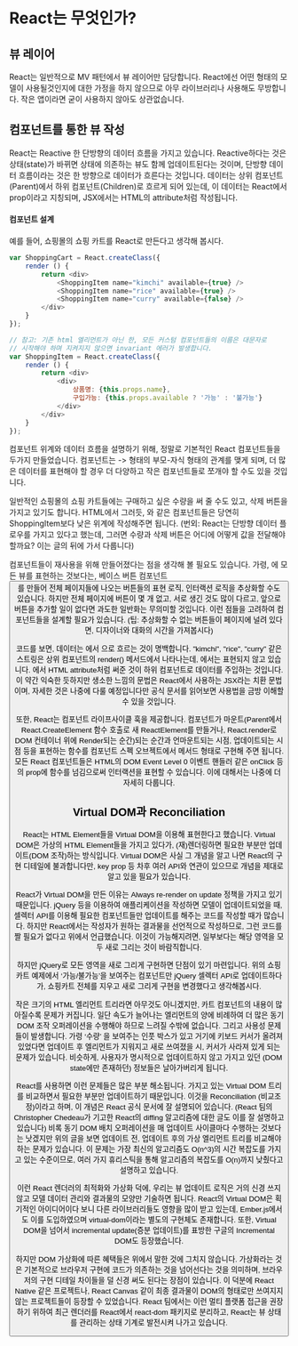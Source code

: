 # React는 무엇인가?

## 뷰 레이어
React는 일반적으로 MV 패턴에서 뷰 레이어만 담당합니다. React에선 어떤 형태의 모델이 사용될것인지에 대한 가정을 하지 않으므로 아무 라이브러리나 사용해도 무방합니다.
작은 앱이라면 굳이 사용하지 않아도 상관없습니다.

## 컴포넌트를 통한 뷰 작성
React는 Reactive 한 단방향의 데이터 흐름을 가지고 있습니다. Reactive하다는 것은 상태(state)가 바뀌면 상태에 의존하는 뷰도 함께 업데이트된다는 것이며, 단방향 데이터 흐름이라는 것은 한 방향으로 데이터가 흐른다는 것입니다. 데이터는 상위 컴포넌트(Parent)에서 하위 컴포넌트(Children)로 흐르게 되어 있는데, 이 데이터는 React에서 prop이라고 지칭되며, JSX에서는 HTML의 attribute처럼 작성됩니다.

#### 컴포넌트 설계

예를 들어, 쇼핑몰의 쇼핑 카트를 React로 만든다고 생각해 봅시다.

```javascript
var ShoppingCart = React.createClass({
    render () {
        return <div>
            <ShoppingItem name="kimchi" available={true} />
            <ShoppingItem name="rice" available={true} />
            <ShoppingItem name="curry" available={false} />
        </div>
    }
});

// 참고: 기존 html 엘리먼트가 아닌 한, 모든 커스텀 컴포넌트들의 이름은 대문자로
// 시작해야 하며 지켜지지 않으면 invariant 에러가 발생합니다.
var ShoppingItem = React.createClass({
    render () {
        return <div>
            <div>
                상품명: {this.props.name},
                구입가능: {this.props.available ? '가능' : '불가능'}
            </div>
        </div>
    }
});
```

컴포넌트 위계와 데이터 흐름을 설명하기 위해, 정말로 기본적인 React 컴포넌트들을 두가지 만들었습니다. 컴포넌트는 <ShoppingCart /> -> <ShoppingItem /> 형태의 부모-자식 형태의 관계를 맺게 되며, 더 많은 데이터를 표현해야 할 경우 더 다양하고 작은 컴포넌트들로 쪼개야 할 수도 있을 것입니다.

일반적인 쇼핑몰의 쇼핑 카트들에는 구매하고 싶은 수량을 써 줄 수도 있고, 삭제 버튼을 가지고 있기도 합니다. HTML에서 그러듯, <ItemQuantity /> <ItemDeleteButton />와 같은 컴포넌트들은 당연히 ShoppingItem보다 낮은 위계에 작성해주면 됩니다. (번외: React는 단방향 데이터 플로우를 가지고 있다고 했는데, 그러면 수량과 삭제 버튼은 어디에 어떻게 값을 전달해야 할까요? 이는 글의 뒤에 가서 다룹니다)

컴포넌트들이 재사용을 위해 만들어졌다는 점을 생각해 볼 필요도 있습니다. 가령, <ItemDeleteButton /> 에 모든 뷰를 표현하는 것보다는, 베이스 버튼 컴포넌트 <Button />를 만들어 전체 페이지들에 나오는 버튼들의 표현 로직, 인터랙션 로직을 추상화할 수도 있습니다. 하지만 전체 페이지에 버튼이 몇 개 없고, 서로 생긴 것도 많이 다르고, 앞으로 버튼을 추가할 일이 없다면 과도한 일반화는 무의미할 것입니다. 이런 점들을 고려하여 컴포넌트들을 설계할 필요가 있습니다. (팁: 추상화할 수 없는 버튼들이 페이지에 널려 있다면, 디자이너와 대화의 시간을 가져봅시다)

코드를 보면, 데이터는 <ShoppingCart />에서 <ShoppingItem />으로 흐르는 것이 명백합니다. "kimchi", "rice", "curry" 같은 스트링은 <ShoppingCart /> 상위 컴포넌트의 render() 메서드에서 나타나는데, <ShoppingItem /> 에서는 표현되지 않고 있습니다. <ShoppingItem name="kimchi" available={true} /> 에서 HTML attribute처럼 써준 것이 하위 컴포넌트로 데이터를 주입하는 것입니다. 이 약간 익숙한 듯하지만 생소한 느낌의 문법은 React에서 사용하는 JSX라는 치환 문법이며, 자세한 것은 나중에 다룰 예정입니다만 공식 문서를 읽어보면 사용법을 금방 이해할 수 있을 것입니다.

또한, React는 컴포넌트 라이프사이클 훅을 제공합니다. 컴포넌트가 마운트(Parent에서 React.CreateElement 함수 호출로 새 ReactElement를 만들거나, React.render로 DOM 컨테이너 위에 Render되는 순간)되는 순간과 언마운트되는 시점, 업데이트되는 시점 등을 표현하는 함수를 컴포넌트 스펙 오브젝트에서 메서드 형태로 구현해 주면 됩니다. 모든 React 컴포넌트들은 HTML의 DOM Event Level 0 이벤트 핸들러 같은 onClick 등의 prop에 함수를 넘김으로써 인터랙션을 표현할 수 있습니다. 이에 대해서는 나중에 더 자세히 다룹니다.


## Virtual DOM과 Reconciliation

React는 HTML Element들을 Virtual DOM을 이용해 표현한다고 했습니다. Virtual DOM은 가상의 HTML Element들을 가지고 있다가, (재)렌더링하면 필요한 부분만 업데이트(DOM 조작)하는 방식입니다. Virtual DOM은 사실 그 개념을 알고 나면 React의 구현 디테일에 불과합니다만, key prop 등 차후 여러 API와 연관이 있으므로 개념을 제대로 알고 있을 필요가 있습니다.

React가 Virtual DOM을 만든 이유는 Always re-render on update 정책을 가지고 있기 때문입니다. jQuery 등을 이용하여 애플리케이션을 작성하면 모델이 업데이트되었을 때, 셀렉터 API를 이용해 필요한 컴포넌트들만 업데이트를 해주는 코드를 작성할 때가 많습니다. 하지만 React에서는 작성자가 원하는 결과물을 선언적으로 작성하므로, 그런 코드를 짤 필요가 없다고 위에서 언급했습니다. 이것이 가능해지려면, 일부보다는 해당 영역을 모두 새로 그리는 것이 바람직합니다.

하지만 jQuery로 모든 영역을 새로 그리게 구현하면 단점이 있기 마련입니다. 위의 쇼핑 카트 예제에서 ‘가능/불가능’을 보여주는 컴포넌트만 jQuery 셀렉터 API로 업데이트하다가, 쇼핑카트 전체를 지우고 새로 그리게 구현을 변경했다고 생각해봅시다.

작은 크기의 HTML 엘리먼트 트리라면 아무것도 아니겠지만, 카트 컴포넌트의 내용이 많아질수록 문제가 커집니다. 일단 속도가 늘어나는 엘리먼트의 양에 비례하여 더 많은 동기 DOM 조작 오퍼레이션을 수행해야 하므로 느려질 수밖에 없습니다. 그리고 사용성 문제들이 발생합니다. 가령 ‘수량’ 을 보여주는 인풋 박스가 있고 거기에 키보드 커서가 올려져 있었다면 업데이트 후 엘리먼트가 지워지고 새로 쓰여졌을 시, 커서가 사라져 있게 되는 문제가 있습니다. 비슷하게, 사용자가 명시적으로 업데이트하지 않고 가지고 있던 (DOM state에만 존재하던) 정보들은 날아가버리게 됩니다.

React를 사용하면 이런 문제들은 많은 부분 해소됩니다. 가지고 있는 Virtual DOM 트리를 비교하면서 필요한 부분만 업데이트하기 때문입니다. 이것을 Reconciliation (비교조정)이라고 하며, 이 개념은 React 공식 문서에 잘 설명되어 있습니다. (React 팀의 Christopher Chedeau가 기고한 React의 diffing 알고리즘에 대한 글도 이를 잘 설명하고 있습니다) 비록 동기 DOM 배치 오퍼레이션을 매 업데이트 사이클마다 수행하는 것보다는 낫겠지만 위의 글을 보면 업데이트 전, 업데이트 후의 가상 엘리먼트 트리를 비교해야 하는 문제가 있습니다. 이 문제는 가장 최신의 알고리즘도 O(n^3)의 시간 복잡도를 가지고 있는 수준이므로, 여러 가지 휴리스틱을 통해 알고리즘의 복잡도를 O(n)까지 낮췄다고 설명하고 있습니다.

이런 React 렌더러의 최적화와 가상화 덕에, 우리는 뷰 업데이트 로직은 거의 신경 쓰지 않고 모델 데이터 관리와 결과물의 모양만 기술하면 됩니다. React의 Virtual DOM은 획기적인 아이디어이다 보니 다른 라이브러리들도 영향을 많이 받고 있는데, Ember.js에서도 이를 도입하였으며 virtual-dom이라는 별도의 구현체도 존재합니다. 또한, Virtual DOM을 넘어서 incremental update(증분 업데이트)를 표방한 구글의 Incremental DOM도 등장했습니다.

하지만 DOM 가상화에 따른 혜택들은 위에서 말한 것에 그치지 않습니다. 가상화라는 것은 기본적으로 브라우저 구현에 코드가 의존하는 것을 넘어선다는 것을 의미하며, 브라우저의 구현 디테일 차이들을 덜 신경 써도 된다는 장점이 있습니다. 이 덕분에 React Native 같은 프로젝트나, React Canvas 같이 최종 결과물이 DOM의 형태로만 쓰여지지 않는 프로젝트들이 등장할 수 있었습니다. React 팀에서는 이런 멀티 플랫폼 접근을 권장하기 위하여 최근 렌더러를 React에서 react-dom 패키지로 분리하고, React는 뷰 상태를 관리하는 상태 기계로 발전시켜 나가고 있습니다.
